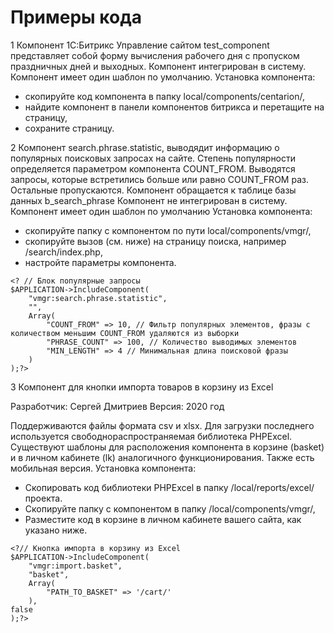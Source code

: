 # Примеры кода

1 Компонент 1С:Битрикс Управление сайтом test_component представляет собой форму вычисления рабочего дня с пропуском праздничных дней и выходных.
Компонент интегрирован в систему.
Компонент имеет один шаблон по умолчанию.
Установка компонента:
  - скопируйте код компонента в папку local/components/centarion/,
  - найдите компонент в панели компонентов битрикса и перетащите на страницу,
  - сохраните страницу.

2 Компонент search.phrase.statistic, выводядит информацию о популярных поисковых запросах на сайте.
Степень популярности определяется параметром компонента COUNT_FROM.
Выводятся запросы, которые встретились больше или равно COUNT_FROM раз. Остальные пропускаются.
Компонент обращается к таблице базы данных b_search_phrase
Компонент не интегрирован в систему.
Компонент имеет один шаблон по умолчанию
Установка компонента:
  - скопируйте папку с компонентом по пути local/components/vmgr/,
  - скопируйте вызов (см. ниже) на страницу поиска, например /search/index.php,
  - настройте параметры компонента.
```
<? // Блок популярные запросы
$APPLICATION->IncludeComponent(
    "vmgr:search.phrase.statistic",
    "",
    Array(
        "COUNT_FROM" => 10, // Фильтр популярных элементов, фразы с количеством меньшим COUNT_FROM удаляются из выборки
        "PHRASE_COUNT" => 100, // Количество выводимых элементов
        "MIN_LENGTH" => 4 // Минимальная длина поисковой фразы
    )
);?>
```
3 Компонент для кнопки импорта товаров в корзину из Excel

Разработчик: Сергей Дмитриев
Версия: 2020 год

Поддерживаются файлы формата csv и xlsx. Для загрузки последнего используется
свободнораспространяемая библиотека PHPExcel.
Существуют шаблоны для расположения компонента в корзине (basket) 
и в личном кабинете (lk) аналогичного функционирования. Также есть мобильная версия.
Установка компонента:
 - Скопировать код библиотеки PHPExcel в папку /local/reports/excel/ проекта.
 - Скопируйте папку с компонентом в папку /local/components/vmgr/,
 - Разместите код в корзине в личном кабинете вашего сайта, как указано ниже.
```
<?// Кнопка импорта в корзину из Excel
$APPLICATION->IncludeComponent(
	"vmgr:import.basket",
	"basket",
	Array(
		"PATH_TO_BASKET" => '/cart/'
	),
false
);?> 
```